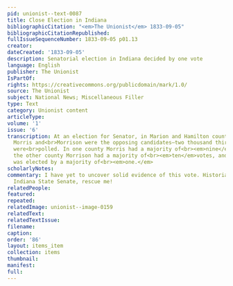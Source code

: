 ```yaml
---
pid: unionist--text-0087
title: Close Election in Indiana
bibliographicCitation: "<em>The Unionist</em> 1833-09-05"
bibliographicCitationRepublished: 
fullIssueSequenceNumber: 1833-09-05 p01.13
creator: 
dateCreated: '1833-09-05'
description: Senatorial election in Indiana decided by one vote
language: English
publisher: The Unionist
IsPartOf: 
rights: https://creativecommons.org/publicdomain/mark/1.0/
source: The Unionist
subject: National News; Miscellaneous Filler
type: Text
category: Unionist content
articleType: 
volume: '1'
issue: '6'
transcription: At an election for Senator, in Marion and Hamilton counties, Indiana,
  Morris and<br>Morrison were the opposing candidates—two thousand thirty-five votes
  were<br>polled. In one county Morris had a majority of<br><em>nine</em>votes, in
  the other county Morrison had a majority of<br><em>ten</em>votes, and of course
  was elected by a majority of<br><em>one.</em>
scholarlyNotes: 
commentary: I have yet to uncover solid evidence of this vote. Historians of the nineteenth-century
  Indiana State Senate, rescue me!
relatedPeople: 
featured: 
repeated: 
relatedImage: unionist--image-0159
relatedText: 
relatedTextIssue: 
filename: 
caption: 
order: '86'
layout: items_item
collection: items
thumbnail: 
manifest: 
full: 
---
```

